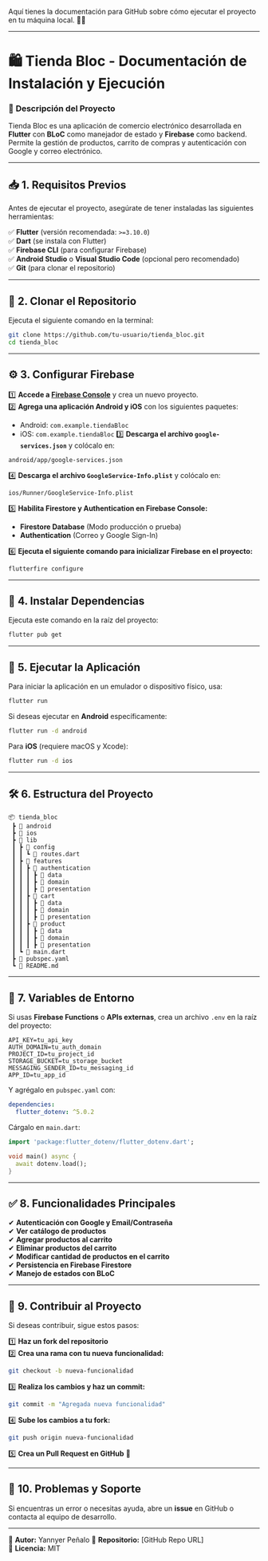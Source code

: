 Aquí tienes la documentación para GitHub sobre cómo ejecutar el proyecto en tu máquina local. 📄🚀  

---

# **🛍 Tienda Bloc - Documentación de Instalación y Ejecución**

### 📌 **Descripción del Proyecto**
Tienda Bloc es una aplicación de comercio electrónico desarrollada en **Flutter** con **BLoC** como manejador de estado y **Firebase** como backend. Permite la gestión de productos, carrito de compras y autenticación con Google y correo electrónico.

---

## **📥 1. Requisitos Previos**
Antes de ejecutar el proyecto, asegúrate de tener instaladas las siguientes herramientas:

✅ **Flutter** (versión recomendada: `>=3.10.0`)  
✅ **Dart** (se instala con Flutter)  
✅ **Firebase CLI** (para configurar Firebase)  
✅ **Android Studio** o **Visual Studio Code** (opcional pero recomendado)  
✅ **Git** (para clonar el repositorio)  

---

## **📌 2. Clonar el Repositorio**
Ejecuta el siguiente comando en la terminal:

```sh
git clone https://github.com/tu-usuario/tienda_bloc.git
cd tienda_bloc
```

---

## **⚙ 3. Configurar Firebase**
1️⃣ **Accede a [Firebase Console](https://console.firebase.google.com/)** y crea un nuevo proyecto.  
2️⃣ **Agrega una aplicación Android y iOS** con los siguientes paquetes:
   - Android: `com.example.tiendaBloc`
   - iOS: `com.example.tiendaBloc`
3️⃣ **Descarga el archivo `google-services.json`** y colócalo en:
   ```
   android/app/google-services.json
   ```
4️⃣ **Descarga el archivo `GoogleService-Info.plist`** y colócalo en:
   ```
   ios/Runner/GoogleService-Info.plist
   ```
5️⃣ **Habilita Firestore y Authentication en Firebase Console:**
   - **Firestore Database** (Modo producción o prueba)
   - **Authentication** (Correo y Google Sign-In)

6️⃣ **Ejecuta el siguiente comando para inicializar Firebase en el proyecto:**
   ```sh
   flutterfire configure
   ```

---

## **🚀 4. Instalar Dependencias**
Ejecuta este comando en la raíz del proyecto:

```sh
flutter pub get
```

---

## **📌 5. Ejecutar la Aplicación**
Para iniciar la aplicación en un emulador o dispositivo físico, usa:

```sh
flutter run
```

Si deseas ejecutar en **Android** específicamente:

```sh
flutter run -d android
```

Para **iOS** (requiere macOS y Xcode):

```sh
flutter run -d ios
```

---

## **🛠 6. Estructura del Proyecto**
```
📦 tienda_bloc
 ┣ 📂 android
 ┣ 📂 ios
 ┣ 📂 lib
 ┃ ┣ 📂 config
 ┃ ┃ ┗ 📜 routes.dart
 ┃ ┣ 📂 features
 ┃ ┃ ┣ 📂 authentication
 ┃ ┃ ┃ ┣ 📂 data
 ┃ ┃ ┃ ┣ 📂 domain
 ┃ ┃ ┃ ┣ 📂 presentation
 ┃ ┃ ┣ 📂 cart
 ┃ ┃ ┃ ┣ 📂 data
 ┃ ┃ ┃ ┣ 📂 domain
 ┃ ┃ ┃ ┣ 📂 presentation
 ┃ ┃ ┣ 📂 product
 ┃ ┃ ┃ ┣ 📂 data
 ┃ ┃ ┃ ┣ 📂 domain
 ┃ ┃ ┃ ┣ 📂 presentation
 ┃ ┗ 📜 main.dart
 ┣ 📜 pubspec.yaml
 ┗ 📜 README.md
```

---

## **📌 7. Variables de Entorno**
Si usas **Firebase Functions** o **APIs externas**, crea un archivo `.env` en la raíz del proyecto:

```
API_KEY=tu_api_key
AUTH_DOMAIN=tu_auth_domain
PROJECT_ID=tu_project_id
STORAGE_BUCKET=tu_storage_bucket
MESSAGING_SENDER_ID=tu_messaging_id
APP_ID=tu_app_id
```

Y agrégalo en `pubspec.yaml` con:

```yaml
dependencies:
  flutter_dotenv: ^5.0.2
```

Cárgalo en `main.dart`:

```dart
import 'package:flutter_dotenv/flutter_dotenv.dart';

void main() async {
  await dotenv.load();
}
```

---

## **✅ 8. Funcionalidades Principales**
✔ **Autenticación con Google y Email/Contraseña**  
✔ **Ver catálogo de productos**  
✔ **Agregar productos al carrito**  
✔ **Eliminar productos del carrito**  
✔ **Modificar cantidad de productos en el carrito**  
✔ **Persistencia en Firebase Firestore**  
✔ **Manejo de estados con BLoC**  

---

## **📌 9. Contribuir al Proyecto**
Si deseas contribuir, sigue estos pasos:

1️⃣ **Haz un fork del repositorio**  
2️⃣ **Crea una rama con tu nueva funcionalidad:**
   ```sh
   git checkout -b nueva-funcionalidad
   ```
3️⃣ **Realiza los cambios y haz un commit:**
   ```sh
   git commit -m "Agregada nueva funcionalidad"
   ```
4️⃣ **Sube los cambios a tu fork:**
   ```sh
   git push origin nueva-funcionalidad
   ```
5️⃣ **Crea un Pull Request en GitHub** 🚀  

---

## **📌 10. Problemas y Soporte**
Si encuentras un error o necesitas ayuda, abre un **issue** en GitHub o contacta al equipo de desarrollo.  

---

📌 **Autor:** Yannyer Peñalo
📌 **Repositorio:** [GitHub Repo URL]  
📌 **Licencia:** MIT  
